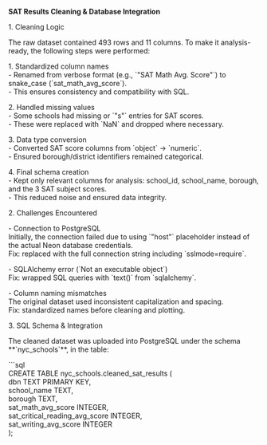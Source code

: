 **SAT Results Cleaning & Database Integration**

1\. Cleaning Logic  

The raw dataset contained 493 rows and 11 columns. To make it analysis-ready, the following steps were performed:  

1\. Standardized column names  
   \- Renamed from verbose format (e.g., \`"SAT Math Avg. Score"\`) to snake\_case (\`sat\_math\_avg\_score\`).    
   \- This ensures consistency and compatibility with SQL.  

2\. Handled missing values  
   \- Some schools had missing or \`"s"\` entries for SAT scores.    
   \- These were replaced with \`NaN\` and dropped where necessary.  

3\. Data type conversion   
   \- Converted SAT score columns from \`object\` → \`numeric\`.    
   \- Ensured borough/district identifiers remained categorical.  

4\. Final schema creation  
   \- Kept only relevant columns for analysis: school\_id, school\_name, borough, and the 3 SAT subject scores.    
   \- This reduced noise and ensured data integrity.  

2\. Challenges Encountered  

\- Connection to PostgreSQL   
  Initially, the connection failed due to using \`"host"\` placeholder instead of the actual Neon database credentials.    
  Fix: replaced with the full connection string including \`sslmode=require\`.  

\- SQLAlchemy error (\`Not an executable object\`)   
  Fix: wrapped SQL queries with \`text()\` from \`sqlalchemy\`.  

\- Column naming mismatches   
  The original dataset used inconsistent capitalization and spacing.    
  Fix: standardized names before cleaning and plotting.  

3\. SQL Schema & Integration  

The cleaned dataset was uploaded into PostgreSQL under the schema \*\*\`nyc\_schools\`\*\*, in the table:  

\`\`\`sql  
CREATE TABLE nyc\_schools.cleaned\_sat\_results (  
    dbn TEXT PRIMARY KEY,  
    school\_name TEXT,  
    borough TEXT,  
    sat\_math\_avg\_score INTEGER,  
    sat\_critical\_reading\_avg\_score INTEGER,  
    sat\_writing\_avg\_score INTEGER  
);

